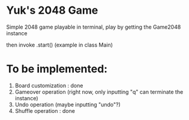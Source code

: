# Yuk's 2048 Game

Simple 2048 game playable in terminal, play by getting the Game2048 instance 

then invoke .start() (example in class Main)

# To be implemented:

1. Board customization : done
2. Gameover operation (right now, only inputting "q" can terminate the instance)
3. Undo operation (maybe inputting "undo"?)
4. Shuffle operation : done
